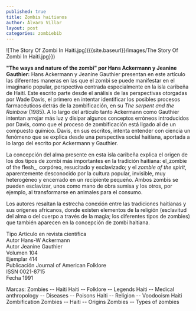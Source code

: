```yaml
---
published: true
title: Zombis haitianos
author: Álvaro Villar
layout: post
categories: zombiebib
---
```


![The Story Of Zombi In Haiti.jpg]({{site.baseurl}}/images/The Story Of Zombi In Haiti.jpg}})  

**"The ways and nature of the zombi" por Hans Ackermann y Jeanine Gauthier:** Hans Ackermann y Jeanine Gauthier presentan en este artículo las diferentes maneras en las que el zombi se puede manifestar en el imaginario popular, perspectiva centrada especialmente en la isla caribeña de Haití. Este escrito parte desde el análisis de las perspectivas otorgadas por Wade Davis, el primero en intentar identificar los posibles procesos farmacéuticos detrás de la zombificación, en su _The serpent and the Rainbow_ (1985). A lo largo del artículo tanto Ackermann como Gauthier intentan arrojar más luz y disipar algunos conceptos erróneos introducidos por Davis, como que el proceso de zombificación está ligado al de un compuesto químico. Davis, en sus escritos, intenta entender con ciencia un fenómeno que se explica desde una perspectiva social haitiana, aportada a lo largo del escrito por Ackermann y Gauthier.  

La concepción del alma presente en esta isla caribeña explica el origen de los dos tipos de zombi más importantes en la tradición haitiana: el_zombie of the flesh_, corpóreo, resucitado y esclavizado; y el _zombie of the spirit_, aparentemente desconocido por la cultura popular, invisible, muy heterogéneo y encerrado en un recipiente pequeño. Ambos zombis se pueden esclavizar, unos como mano de obra sumisa y los otros, por ejemplo, al transformarse en animales para el consumo.  

Los autores resaltan la estrecha conexión entre las tradiciones haitianas y sus orígenes africanos, donde existen elementos de la religión (esclavitud del alma o del cuerpo a través de la magia; los diferentes tipos de zombies) que también aparecen en la concepción de zombi haitiana.

Tipo 	Artículo en revista científica  
Autor 	Hans-W Ackermann  
Autor 	Jeanine Gauthier  
Volumen 	104  
Ejemplar 	414  
Publicación 	Journal of American Folklore  
ISSN 	0021-8715  
Fecha 	1991  

Marcas: Zombies -- Haiti Haiti -- Folklore -- Legends Haiti -- Medical anthropology -- Diseases -- Poisons Haiti -- Religion -- Voodooism Haiti Zombification Zombies -- Haiti -- Origins Zombies -- Types of zombies
